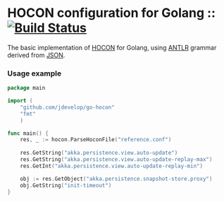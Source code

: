 # HOCON configuration for Golang :: [![Build Status](https://travis-ci.org/jdevelop/go-hocon.svg?branch=master)](https://travis-ci.org/jdevelop/go-hocon)

The basic implementation of [HOCON](https://github.com/typesafehub/config/blob/master/HOCON.md) for Golang, using [ANTLR](https://github.com/antlr/antlr4) grammar derived from [JSON](https://github.com/antlr/grammars-v4/blob/master/json/JSON.g4).

### Usage example

```Go
package main

import (
    "github.com/jdevelop/go-hocon"
    "fmt"
    )

func main() {
	res, _ := hocon.ParseHoconFile("reference.conf")
	
	res.GetString("akka.persistence.view.auto-update")
	res.GetString("akka.persistence.view.auto-update-replay-max")
	res.GetInt("akka.persistence.view.auto-update-replay-min")

	obj := res.GetObject("akka.persistence.snapshot-store.proxy")
	obj.GetString("init-timeout")
}

```
